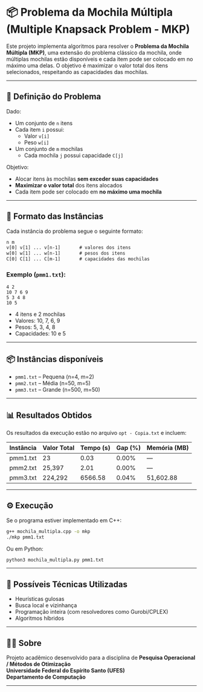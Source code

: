 # 📦 Problema da Mochila Múltipla (Multiple Knapsack Problem - MKP)

Este projeto implementa algoritmos para resolver o **Problema da Mochila Múltipla (MKP)**, uma extensão do problema clássico da mochila, onde múltiplas mochilas estão disponíveis e cada item pode ser colocado em no máximo uma delas. O objetivo é maximizar o valor total dos itens selecionados, respeitando as capacidades das mochilas.

---

## 📐 Definição do Problema

Dado:
- Um conjunto de `n` itens
- Cada item `i` possui:
  - Valor `v[i]`
  - Peso `w[i]`
- Um conjunto de `m` mochilas
  - Cada mochila `j` possui capacidade `C[j]`

Objetivo:
- Alocar itens às mochilas **sem exceder suas capacidades**
- **Maximizar o valor total** dos itens alocados
- Cada item pode ser colocado em **no máximo uma mochila**

---

## 📁 Formato das Instâncias

Cada instância do problema segue o seguinte formato:

```txt
n m
v[0] v[1] ... v[n-1]       # valores dos itens
w[0] w[1] ... w[n-1]       # pesos dos itens
C[0] C[1] ... C[m-1]       # capacidades das mochilas
```

### Exemplo (`pmm1.txt`):

```
4 2
10 7 6 9
5 3 4 8
10 5
```

- 4 itens e 2 mochilas
- Valores: 10, 7, 6, 9
- Pesos: 5, 3, 4, 8
- Capacidades: 10 e 5

---

## 📦 Instâncias disponíveis

- `pmm1.txt` – Pequena (n=4, m=2)
- `pmm2.txt` – Média (n=50, m=5)
- `pmm3.txt` – Grande (n=500, m=50)

---

## 📊 Resultados Obtidos

Os resultados da execução estão no arquivo `opt - Copia.txt` e incluem:

| Instância   | Valor Total | Tempo (s) | Gap (%) | Memória (MB) |
|-------------|-------------|-----------|---------|--------------|
| pmm1.txt    | 23          | 0.03      | 0.00%   | —            |
| pmm2.txt    | 25,397      | 2.01      | 0.00%   | —            |
| pmm3.txt    | 224,292     | 6566.58   | 0.04%   | 51,602.88    |

---

## ⚙️ Execução

Se o programa estiver implementado em C++:

```bash
g++ mochila_multipla.cpp -o mkp
./mkp pmm1.txt
```

Ou em Python:

```bash
python3 mochila_multipla.py pmm1.txt
```

---

## 🚀 Possíveis Técnicas Utilizadas

- Heurísticas gulosas
- Busca local e vizinhança
- Programação inteira (com resolvedores como Gurobi/CPLEX)
- Algoritmos híbridos

---

## 👨‍🏫 Sobre

Projeto acadêmico desenvolvido para a disciplina de **Pesquisa Operacional / Métodos de Otimização**  
**Universidade Federal do Espírito Santo (UFES)**  
**Departamento de Computação**

---
